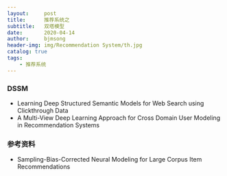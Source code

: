 ```yaml
---
layout:     post
title:      推荐系统之
subtitle:   双塔模型
date:       2020-04-14
author:     bjmsong
header-img: img/Recommendation System/th.jpg
catalog: true
tags:
    - 推荐系统
---
```

### DSSM
- Learning Deep Structured Semantic Models for Web Search using Clickthrough Data
- A Multi-View Deep Learning Approach for Cross Domain User Modeling in Recommendation Systems


### 参考资料
- Sampling-Bias-Corrected Neural Modeling for Large Corpus Item Recommendations